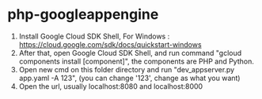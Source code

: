 # php-googleappengine

1. Install Google Cloud SDK Shell, For Windows : https://cloud.google.com/sdk/docs/quickstart-windows
2. After that, open Google Cloud SDK Shell, and run command "gcloud components install [component]", the components are PHP and Python.
3. Open new cmd on this folder directory and run "dev_appserver.py app.yaml -A 123", (you can change '123', change as what you want)
4. Open the url, usually localhost:8080 and localhost:8000
